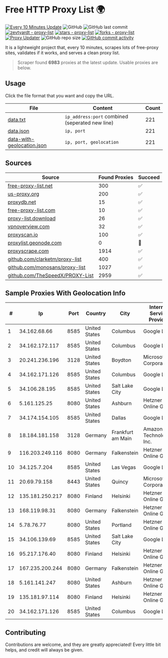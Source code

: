 
# Free HTTP Proxy List 🌍

[![Every 10 Minutes Update](https://github.com/mertguvencli/http-proxy-list/actions/workflows/main.yml/badge.svg?branch=main)](https://github.com/mertguvencli/http-proxy-list/actions/workflows/main.yml)
![GitHub](https://img.shields.io/github/license/mertguvencli/http-proxy-list)
![GitHub last commit](https://img.shields.io/github/last-commit/mertguvencli/http-proxy-list)
[![zevtyardt - proxy-list](https://img.shields.io/static/v1?label=zevtyardt&message=proxy-list&color=blue&logo=github)](https://github.com/zevtyardt/proxy-list "Go to GitHub repo")
[![stars - proxy-list](https://img.shields.io/github/stars/zevtyardt/proxy-list?style=social)](https://github.com/zevtyardt/proxy-list)
[![forks - proxy-list](https://img.shields.io/github/forks/zevtyardt/proxy-list?style=social)](https://github.com/zevtyardt/proxy-list)
[![Proxy Updater](https://github.com/zevtyardt/proxy-list/workflows/Proxy%20Updater/badge.svg)](https://github.com/zevtyardt/proxy-list/actions?query=workflow:"Proxy+Updater")
![GitHub repo size](https://img.shields.io/github/repo-size/zevtyardt/proxy-list)
[![GitHub commit activity](https://img.shields.io/github/commit-activity/m/zevtyardt/proxy-list?logo=commits)](https://github.com/zevtyardt/proxy-list/commits/main)

It is a lightweight project that, every 10 minutes, scrapes lots of free-proxy sites, validates if it works, and serves a clean proxy list.

> Scraper found **6983** proxies at the latest update. Usable proxies are below.

## Usage

Click the file format that you want and copy the URL.

|File|Content|Count|
|----|-------|-----|
|[data.txt](https://raw.githubusercontent.com/mertguvencli/http-proxy-list/main/proxy-list/data.txt)|`ip_address:port` combined (seperated new line)|221|
|[data.json](https://raw.githubusercontent.com/mertguvencli/http-proxy-list/main/proxy-list/data.json)|`ip, port`|221|
|[data-with-geolocation.json](https://raw.githubusercontent.com/mertguvencli/http-proxy-list/main/proxy-list/data-with-geolocation.json)|`ip, port, geolocation`|221|

## Sources

|Source|Found Proxies|Succeed|
|------|-------------|-------|
|[free-proxy-list.net](https://free-proxy-list.net)|300|✅|
|[us-proxy.org](https://www.us-proxy.org)|200|✅|
|[proxydb.net](http://proxydb.net)|15|✅|
|[free-proxy-list.com](https://free-proxy-list.com/?page=&port=&type%5B%5D=http&type%5B%5D=https&up_time=0&search=Search)|10|✅|
|[proxy-list.download](https://www.proxy-list.download/HTTP)|26|✅|
|[vpnoverview.com](https://vpnoverview.com/privacy/anonymous-browsing/free-proxy-servers)|32|✅|
|[proxyscan.io](https://www.proxyscan.io)|100|✅|
|[proxylist.geonode.com](https://proxylist.geonode.com/api/proxy-list?limit=300&page=1&sort_by=lastChecked&sort_type=desc&protocols=http,https)|0|🚫|
|[proxyscrape.com](https://api.proxyscrape.com/v2/?request=displayproxies&protocol=http&timeout=10000&country=all&ssl=all&anonymity=all)|1914|✅|
|[github.com/clarketm/proxy-list](https://raw.githubusercontent.com/clarketm/proxy-list/master/proxy-list-raw.txt)|400|✅|
|[github.com/monosans/proxy-list](https://raw.githubusercontent.com/monosans/proxy-list/main/proxies/http.txt)|1027|✅|
|[github.com/TheSpeedX/PROXY-List](https://raw.githubusercontent.com/TheSpeedX/PROXY-List/master/http.txt)|2959|✅|


## Sample Proxies With Geolocation Info

|#|Ip|Port|Country|City|Internet Service Provider|
|-|--|----|-------|----|-------------------------|
|1|34.162.68.66|8585|United States|Columbus|Google LLC|
|2|34.162.172.117|8585|United States|Columbus|Google LLC|
|3|20.241.236.196|3128|United States|Boydton|Microsoft Corporation|
|4|34.162.171.126|8585|United States|Columbus|Google LLC|
|5|34.106.28.195|8585|United States|Salt Lake City|Google LLC|
|6|5.161.125.25|8080|United States|Ashburn|Hetzner Online GmbH|
|7|34.174.154.105|8585|United States|Dallas|Google LLC|
|8|18.184.181.158|3128|Germany|Frankfurt am Main|Amazon Technologies Inc.|
|9|116.203.249.116|8080|Germany|Falkenstein|Hetzner Online GmbH|
|10|34.125.7.204|8585|United States|Las Vegas|Google LLC|
|11|20.69.79.158|8443|United States|Quincy|Microsoft Corporation|
|12|135.181.250.217|8080|Finland|Helsinki|Hetzner Online GmbH|
|13|168.119.98.31|8080|Germany|Falkenstein|Hetzner Online GmbH|
|14|5.78.76.77|8080|United States|Portland|Hetzner Online GmbH|
|15|34.106.139.69|8585|United States|Salt Lake City|Google LLC|
|16|95.217.176.40|8080|Finland|Helsinki|Hetzner Online GmbH|
|17|167.235.200.244|8080|Germany|Falkenstein|Hetzner Online GmbH|
|18|5.161.141.247|8080|United States|Ashburn|Hetzner Online GmbH|
|19|135.181.97.114|8080|Finland|Helsinki|Hetzner Online GmbH|
|20|34.162.171.126|8585|United States|Columbus|Google LLC|



## Contributing

Contributions are welcome, and they are greatly appreciated! Every
little bit helps, and credit will always be given.

